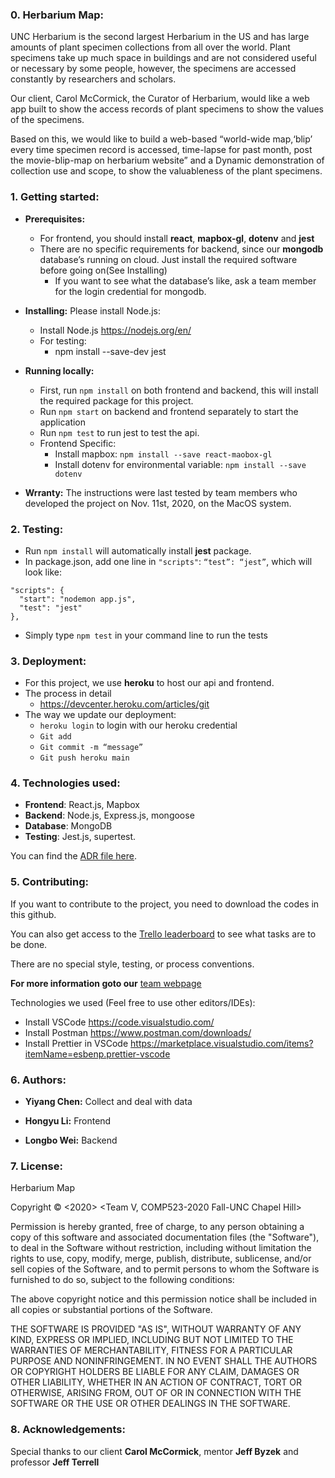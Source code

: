 ### 0. Herbarium Map:

UNC Herbarium is the second largest Herbarium in the US and has large amounts of plant specimen collections from all over the world.  Plant specimens take up much space in   buildings and are not considered useful or necessary by some people, however, the specimens are accessed constantly by researchers and scholars. 

Our client, Carol McCormick, the Curator of Herbarium, would like a web app built to show the access records of plant specimens to show the values of the specimens. 

Based on this, we would like to build a web-based “world-wide map,‘blip’ every time specimen record is accessed, time-lapse for past month, post the movie-blip-map on herbarium website” and a Dynamic demonstration of collection use and scope, to show the valuableness of the plant specimens.


### 1. Getting started:

* **Prerequisites:** 
  * For frontend, you should install **react**, **mapbox-gl**, **dotenv** and **jest** 
  * There are no specific requirements for backend, since our **mongodb** database’s running on cloud. Just install the required software before going on(See Installing)
    * If you want to see what the database’s like, ask a team member for the login credential for mongodb.
 
* **Installing:** 
  Please install Node.js:
  * Install Node.js  https://nodejs.org/en/ 
  * For testing:
    * npm install --save-dev jest

* **Running locally:**
  * First, run `npm install` on both frontend and backend, this will install the required package for this project.
  * Run `npm start` on backend and frontend separately to start the application
  * Run `npm test` to run jest to test the api.
  * Frontend Specific:
    * Install mapbox: `npm install --save react-maobox-gl`
    * Install dotenv for environmental variable: `npm install --save dotenv`

* **Wrranty:** 
The instructions were last tested by team members who developed the project on Nov. 11st, 2020, on the MacOS system.


### 2. Testing:

  * Run `npm install` will automatically install **jest** package.
  * In package.json, add one line in `"scripts"`: `“test”: “jest”`, which will look like:
 ```
 "scripts": {
   "start": "nodemon app.js",
   "test": "jest"
 },
 ```
  * Simply type `npm test` in your command line to run the tests


### 3. Deployment:

  * For this project, we use **heroku** to host our api and frontend.
  * The process in detail 
    * https://devcenter.heroku.com/articles/git 
  * The way we update our deployment:
    * `heroku login` to login with our heroku credential
    * `Git add`
    * `Git commit -m “message”`
    * `Git push heroku main`


### 4. Technologies used:

  * **Frontend**: React.js, Mapbox
  * **Backend**:  Node.js, Express.js, mongoose
  * **Database**: MongoDB
  * **Testing**:  Jest.js, supertest.

You can find the [ADR file here](./ApplicationArchitecture&Diagram.docx).


### 5. Contributing:

If you want to contribute to the project, you need to download the codes in this github.

You can also get access to the [Trello leaderboard](https://trello.com/yiyangchen12/boards) to see what tasks are to be done. 

There are no special style, testing, or process conventions.

**For more information goto our** [team webpage](https://tarheels.live/teamv/)

Technologies we used (Feel free to use other editors/IDEs):

  * Install VSCode https://code.visualstudio.com/ 
  * Install Postman https://www.postman.com/downloads/ 
  * Install Prettier in VSCode https://marketplace.visualstudio.com/items?itemName=esbenp.prettier-vscode 


### 6. Authors:

* **Yiyang Chen:**  Collect and deal with data

* **Hongyu Li:** Frontend

* **Longbo Wei:** Backend


### 7. License:

Herbarium Map

Copyright © <2020> <Team V, COMP523-2020 Fall-UNC Chapel Hill>

Permission is hereby granted, free of charge, to any person obtaining a copy of this software and associated documentation files (the "Software"), to deal in the Software without restriction, including without limitation the rights to use, copy, modify, merge, publish, distribute, sublicense, and/or sell copies of the Software, and to permit persons to whom the Software is furnished to do so, subject to the following conditions:

The above copyright notice and this permission notice shall be included in all copies or substantial portions of the Software.

THE SOFTWARE IS PROVIDED "AS IS", WITHOUT WARRANTY OF ANY KIND, EXPRESS OR IMPLIED, INCLUDING BUT NOT LIMITED TO THE WARRANTIES OF MERCHANTABILITY, FITNESS FOR A PARTICULAR PURPOSE AND NONINFRINGEMENT. IN NO EVENT SHALL THE AUTHORS OR COPYRIGHT HOLDERS BE LIABLE FOR ANY CLAIM, DAMAGES OR OTHER LIABILITY, WHETHER IN AN ACTION OF CONTRACT, TORT OR OTHERWISE, ARISING FROM, OUT OF OR IN CONNECTION WITH THE SOFTWARE OR THE USE OR OTHER DEALINGS IN THE SOFTWARE.


### 8. Acknowledgements:

Special thanks to our client **Carol McCormick**, mentor **Jeff Byzek** and professor **Jeff Terrell**
